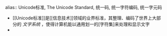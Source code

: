 alias:: Unicode标准, The Unicode Standard, 统一码, 统一字符编码, 统一字元码

- [[Unicode标准]]是[[信息技术]]领域的业界标准，其整理、编码了世界上大部分的 *文字系统* ，使得计算机能以通用划一的[字符集]来处理和显示文字
-